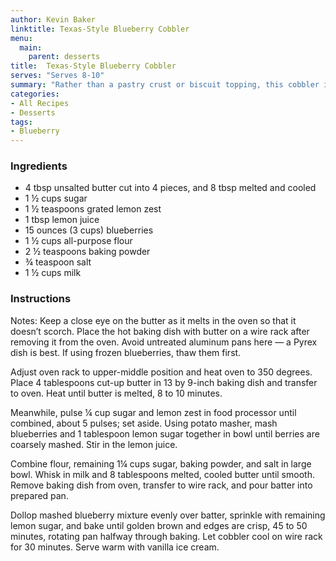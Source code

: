 ```yaml
---
author: Kevin Baker
linktitle: Texas-Style Blueberry Cobbler
menu:
  main:
    parent: desserts
title:  Texas-Style Blueberry Cobbler
serves: "Serves 8-10"
summary: "Rather than a pastry crust or biscuit topping, this cobbler is topped with a cake-like batter that sinks into the fruit in places. It’s tender and cakey with delicious crusty corners."
categories:
- All Recipes
- Desserts
tags: 
- Blueberry
---
```


### Ingredients

<div class="ingredient-list"> 

* 4 tbsp unsalted butter cut into 4 pieces, and 8 tbsp melted and cooled 
* 1 ½ cups sugar 
* 1 ½ teaspoons grated lemon zest 
* 1 tbsp lemon juice 
* 15 ounces (3 cups) blueberries 
* 1 ½ cups all-purpose flour 
* 2 ½ teaspoons baking powder 
* ¾ teaspoon salt 
* 1 ½ cups milk 

</div>

### Instructions
Notes: Keep a close eye on the butter as it melts in the oven so that it doesn’t scorch. Place the hot baking dish with butter on a wire rack after removing it from the oven. Avoid untreated aluminum pans here — a Pyrex dish is best. If using frozen blueberries, thaw them first. 

Adjust oven rack to upper-middle position and heat oven to 350 degrees. Place 4 tablespoons cut-up butter in 13 by 9-inch baking dish and transfer to oven. Heat until butter is melted, 8 to 10 minutes. 

Meanwhile, pulse ¼ cup sugar and lemon zest in food processor until combined, about 5 pulses; set aside. Using potato masher, mash blueberries and 1 tablespoon lemon sugar together in bowl until berries are coarsely mashed. Stir in the lemon juice. 

Combine flour, remaining 1¼ cups sugar, baking powder, and salt in large bowl. Whisk in milk and 8 tablespoons melted, cooled butter until smooth. Remove baking dish from oven, transfer to wire rack, and pour batter into prepared pan. 

Dollop mashed blueberry mixture evenly over batter, sprinkle with remaining lemon sugar, and bake until golden brown and edges are crisp, 45 to 50 minutes, rotating pan halfway through baking. Let cobbler cool on wire rack for 30 minutes. Serve warm with vanilla ice cream. 
